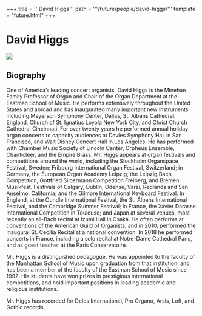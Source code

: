 +++
title = '''David Higgs'''
path = '''/future/people/david-higgs/'''
template = "future.html"
+++

<h1>David Higgs</h1>

<img class="speaker-photo" src="https://custom.cvent.com/C3A4539B19F74ABCB6FCE437F6BC0A74/files/event/910aaf2914d44586a56fbd0b3b2c31c0/40c1178168f44884ab9e18fccaef19b3.jpg">
<h2>Biography</h2>
<p>One of America’s leading concert organists, David Higgs is the Minehan Family Professor of Organ and Chair of the Organ Department at the Eastman School of Music.  He performs extensively throughout the United States and abroad and has inaugurated many important new instruments including Meyerson Symphony Center, Dallas, St. Albans Cathedral, England, Church of St. Ignatius Loyola New York City, and Christ Church Cathedral Cincinnati. For over twenty years he performed annual holiday organ concerts to capacity audiences at Davies Symphony Hall in San Francisco, and Walt Disney Concert Hall in Los Angeles.  He has performed with Chamber Music Society of Lincoln Center, Orpheus Ensemble, Chanticleer, and the Empire Brass.
Mr. Higgs appears at organ festivals and competitions around the world, including the Stockholm Organspace Festival, Sweden; Fribourg International Organ Festival, Switzerland; in Germany, the European Organ Academy Leipzig, the Leipzig Bach Competition, Gottfried Silbermann Competition Freiberg, and Bremen Musikfest. Festivals of Calgary, Dublin, Odense, Varzi, Redlands and San Anselmo, California; and the Gilmore International Keyboard Festival.  In England, at the Oundle International Festival, the St. Albans International Festival, and the Cambridge Summer Festival; in France, the Xavier Darasse International Competition in Toulouse; and Japan at several venues, most recently an all-Bach recital at Izumi Hall in Osaka. He often performs at conventions of the American Guild of Organists, and in 2010, performed the inaugural St. Cecilia Recital at a national convention. In 2018 he performed concerts in France, including a solo recital at Notre-Dame Cathedral Paris, and as guest teacher at the Paris Conservatoire.   

Mr. Higgs is a distinguished pedagogue.  He was appointed to the faculty of the Manhattan School of Music upon graduation from that institution, and has been a member of the faculty of the Eastman School of Music since 1992. His students have won prizes in prestigious international competitions, and hold important positions in leading academic and religious institutions.

Mr. Higgs has recorded for Delos International, Pro Organo, Arsis, Loft, and Gothic records.</p>

